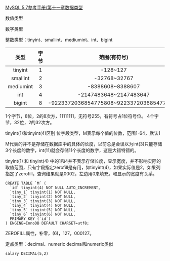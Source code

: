 [MySQL 5.7参考手册/第十一章数据类型](http://www.searchdoc.cn/rdbms/mysql/dev.mysql.com/doc/refman/5.7/en/data-types.com.coder114.cn.html)
<p>数值类型
<p>数字类型
<p>整数类型：tinyint、smallint、mediumint、int、bigint

| 类型 | 字节  | 范围(有符号) | 范围(无符号) | 
| :---: | :---: | :---: | :---: |
| tinyint | 1 | -128~127| 0~255 |
| smallint | 2 | -32768~32767 | 0~65535 |
| mediumint | 3 | -8388608~8388607| 0~16777215 |
| int | 4 | -2147483648~2147483647 | 0~4294967295 |
| bigint | 8 | -9223372036854775808~9223372036854775807| 0~18446744073709551615 |

1个字节，8位，2的8次方，11111111，无符号255，有符号占1位符号位。
4个字节，32位，2的32次方。

tinyint(1)和tinyint(4)区别
位字段类型，M表示每个值的位数，范围1-64，默认1

M代表的并不是存储在数据库中的具体的长度，以前总是会误以为int(3)只能存储3个长度的数字，int(11)就会存储11个长度的数字，这是大错特错的。

tinyint(1) 和 tinyint(4) 中的1和4并不表示存储长度，显示宽度，并不影响实际的取值范围，只有字段指定zerofill是有用，如tinyint(4)，如果实际值是2，如果列指定了zerofill，查询结果就是0002，左边用0来填充。和显示的宽度有关系。

```
CREATE TABLE `M` (
  `id` tinyint(4) NOT NULL AUTO_INCREMENT,
  `tiny_1` tinyint(1) NOT NULL,
  `tiny_2` tinyint(2) NOT NULL,
  `tiny_3` tinyint(3) NOT NULL,
  `tiny_4` tinyint(4) NOT NULL,
  `tiny_5` tinyint(5) NOT NULL,
  `tiny_6` tinyint(6) NOT NULL,
  PRIMARY KEY (`id`)
) ENGINE=InnoDB DEFAULT CHARSET=utf8;
```

ZEROFILL属性，补零，(6)，127，000127。

<p>定点类型：decimal、numeric
decimal和numeric类似

```
salary DECIMAL(5,2)
```

